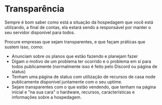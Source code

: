 # Transparência

Sempre é bom saber como está a situação da hospedagem que você está utilizando, a final de contas, ela estará sendo a responsável por manter o seu servidor disponível para todos.

Procure empresas que sejam transparentes, e que façam práticas que sustem isso, como:

* Anunciam sobre os planos que estão fazendo e planejam fazer
* Digam o motivo de um problema ter ocorrido e o problema em si para todos publicamente (normalmente isso é feito pelo Discord ou página de status)
* Tenham uma página de status com utilização de recursos de casa node publicamente disponível juntamente com o seu uptime.
* Sejam transparentes com o que estão vendendo, que tenham na página inicial e "na sua cara" o hardware, recursos, características e informações sobre a hospedagem.
